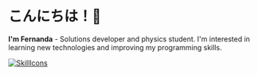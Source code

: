 # こんにちは！🍄
**I'm Fernanda** - Solutions developer and physics student. I'm interested in learning new technologies and improving my programming skills.

[![SkillIcons](https://skillicons.dev/icons?i=py,html,css,figma,git,raspberrypi,qt,xd)](https://skillicons.dev)<br/>
<p/>

<!--**fernanda3lias/fernanda3lias** is a ✨ _special_ ✨ repository because its `README.md` (this file) appears on your GitHub profile.
